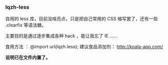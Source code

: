 ### lqzh-less

自用的 less 库，目前没啥亮点，只是把自己常用的 CSS 缩写罢了，还有一些 .clearfix 等语法糖。

主要目的是通过逐步集成各种 hack ，能让我忘了 IE ……

食用方法 ：  @import url(lqzh.less);
建议食品添加剂： http://koala-app.com/



**说明已在文件内置了。**